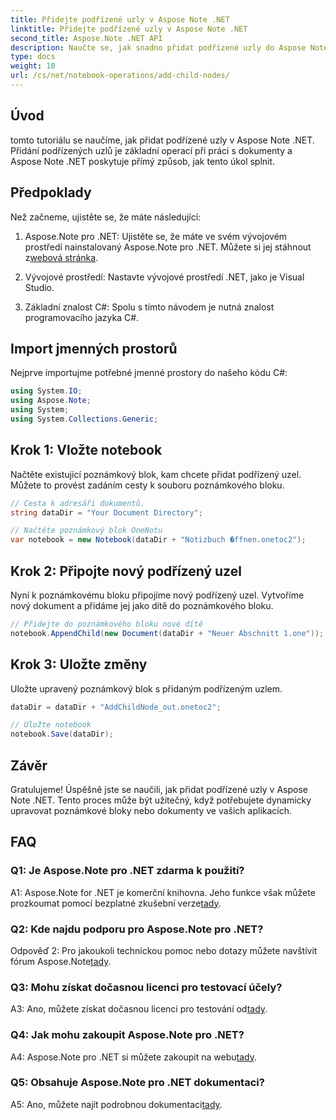 ```yaml
---
title: Přidejte podřízené uzly v Aspose Note .NET
linktitle: Přidejte podřízené uzly v Aspose Note .NET
second_title: Aspose.Note .NET API
description: Naučte se, jak snadno přidat podřízené uzly do Aspose Note .NET pomocí tohoto komplexního kurzu. Zlepšete své dovednosti v manipulaci s dokumenty.
type: docs
weight: 10
url: /cs/net/notebook-operations/add-child-nodes/
---
```

## Úvod

tomto tutoriálu se naučíme, jak přidat podřízené uzly v Aspose Note .NET. Přidání podřízených uzlů je základní operací při práci s dokumenty a Aspose Note .NET poskytuje přímý způsob, jak tento úkol splnit.

## Předpoklady

Než začneme, ujistěte se, že máte následující:

1.  Aspose.Note pro .NET: Ujistěte se, že máte ve svém vývojovém prostředí nainstalovaný Aspose.Note pro .NET. Můžete si jej stáhnout z[webová stránka](https://releases.aspose.com/note/net/).

2. Vývojové prostředí: Nastavte vývojové prostředí .NET, jako je Visual Studio.

3. Základní znalost C#: Spolu s tímto návodem je nutná znalost programovacího jazyka C#.

## Import jmenných prostorů

Nejprve importujme potřebné jmenné prostory do našeho kódu C#:

```csharp
using System.IO;
using Aspose.Note;
using System;
using System.Collections.Generic;
```

## Krok 1: Vložte notebook

Načtěte existující poznámkový blok, kam chcete přidat podřízený uzel. Můžete to provést zadáním cesty k souboru poznámkového bloku.

```csharp
// Cesta k adresáři dokumentů.
string dataDir = "Your Document Directory";

// Načtěte poznámkový blok OneNotu
var notebook = new Notebook(dataDir + "Notizbuch �ffnen.onetoc2");
```

## Krok 2: Připojte nový podřízený uzel

Nyní k poznámkovému bloku připojíme nový podřízený uzel. Vytvoříme nový dokument a přidáme jej jako dítě do poznámkového bloku.

```csharp
// Přidejte do poznámkového bloku nové dítě
notebook.AppendChild(new Document(dataDir + "Neuer Abschnitt 1.one"));
```

## Krok 3: Uložte změny

Uložte upravený poznámkový blok s přidaným podřízeným uzlem.

```csharp
dataDir = dataDir + "AddChildNode_out.onetoc2";

// Uložte notebook
notebook.Save(dataDir);
```

## Závěr

Gratulujeme! Úspěšně jste se naučili, jak přidat podřízené uzly v Aspose Note .NET. Tento proces může být užitečný, když potřebujete dynamicky upravovat poznámkové bloky nebo dokumenty ve vašich aplikacích.

## FAQ

### Q1: Je Aspose.Note pro .NET zdarma k použití?

 A1: Aspose.Note for .NET je komerční knihovna. Jeho funkce však můžete prozkoumat pomocí bezplatné zkušební verze[tady](https://releases.aspose.com/).

### Q2: Kde najdu podporu pro Aspose.Note pro .NET?

 Odpověď 2: Pro jakoukoli technickou pomoc nebo dotazy můžete navštívit fórum Aspose.Note[tady](https://forum.aspose.com/c/note/28).

### Q3: Mohu získat dočasnou licenci pro testovací účely?

 A3: Ano, můžete získat dočasnou licenci pro testování od[tady](https://purchase.aspose.com/temporary-license/).

### Q4: Jak mohu zakoupit Aspose.Note pro .NET?

 A4: Aspose.Note pro .NET si můžete zakoupit na webu[tady](https://purchase.aspose.com/buy).

### Q5: Obsahuje Aspose.Note pro .NET dokumentaci?

 A5: Ano, můžete najít podrobnou dokumentaci[tady](https://reference.aspose.com/note/net/).